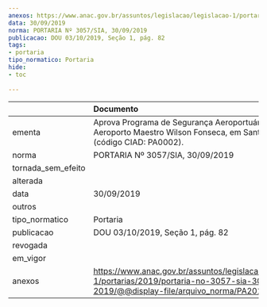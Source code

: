 ```yaml
---
anexos: https://www.anac.gov.br/assuntos/legislacao/legislacao-1/portarias/2019/portaria-no-3057-sia-30-09-2019/@@display-file/arquivo_norma/PA2019-3057.pdf
data: 30/09/2019
norma: PORTARIA Nº 3057/SIA, 30/09/2019
publicacao: DOU 03/10/2019, Seção 1, pág. 82
tags:
- portaria
tipo_normatico: Portaria
hide: 
- toc 
 
---
```


|                    | Documento                                                                                                                                            |
|:-------------------|:-----------------------------------------------------------------------------------------------------------------------------------------------------|
| ementa             | Aprova Programa de Segurança Aeroportuária do Aeroporto Maestro Wilson Fonseca, em Santarém/Pará (código CIAD: PA0002).                              |
| norma              | PORTARIA Nº 3057/SIA, 30/09/2019                                                                                                                     |
| tornada_sem_efeito |                                                                                                                                                      |
| alterada           |                                                                                                                                                      |
| data               | 30/09/2019                                                                                                                                           |
| outros             |                                                                                                                                                      |
| tipo_normatico     | Portaria                                                                                                                                             |
| publicacao         | DOU 03/10/2019, Seção 1, pág. 82                                                                                                                     |
| revogada           |                                                                                                                                                      |
| em_vigor           |                                                                                                                                                      |
| anexos             | https://www.anac.gov.br/assuntos/legislacao/legislacao-1/portarias/2019/portaria-no-3057-sia-30-09-2019/@@display-file/arquivo_norma/PA2019-3057.pdf |